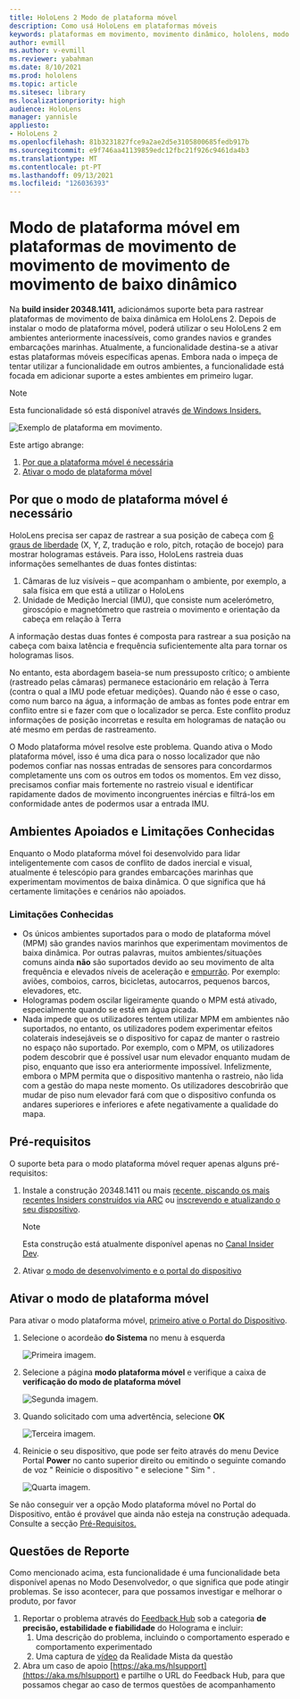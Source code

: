 ```yaml
---
title: HoloLens 2 Modo de plataforma móvel
description: Como usá HoloLens em plataformas móveis
keywords: plataformas em movimento, movimento dinâmico, hololens, modo de plataforma em movimento
author: evmill
ms.author: v-evmill
ms.reviewer: yabahman
ms.date: 8/10/2021
ms.prod: hololens
ms.topic: article
ms.sitesec: library
ms.localizationpriority: high
audience: HoloLens
manager: yannisle
appliesto:
- HoloLens 2
ms.openlocfilehash: 81b3231827fce9a2ae2d5e3105800685fedb917b
ms.sourcegitcommit: e9f746aa41139859edc12fbc21f926c9461da4b3
ms.translationtype: MT
ms.contentlocale: pt-PT
ms.lasthandoff: 09/13/2021
ms.locfileid: "126036393"
---
```

# <a name="moving-platform-mode-on-low-dynamic-motion-moving-platforms"></a>Modo de plataforma móvel em plataformas de movimento de movimento de movimento de movimento de baixo dinâmico

Na **build insider 20348.1411,** adicionámos suporte beta para rastrear plataformas de movimento de baixa dinâmica em HoloLens 2. Depois de instalar o modo de plataforma móvel, poderá utilizar o seu HoloLens 2 em ambientes anteriormente inacessíveis, como grandes navios e grandes embarcações marinhas. Atualmente, a funcionalidade destina-se a ativar estas plataformas móveis específicas apenas. Embora nada o impeça de tentar utilizar a funcionalidade em outros ambientes, a funcionalidade está focada em adicionar suporte a estes ambientes em primeiro lugar.

> [!NOTE]
> Esta funcionalidade só está disponível através [de Windows Insiders.](hololens-insider.md)

![Exemplo de plataforma em movimento.](./images/mpm-compare.gif)

Este artigo abrange:

1. [Por que a plataforma móvel é necessária](#why-moving-platform-mode-is-necessary)
1. [Ativar o modo de plataforma móvel](#enabling-moving-platform-mode)

## <a name="why-moving-platform-mode-is-necessary"></a>Por que o modo de plataforma móvel é necessário

HoloLens precisa ser capaz de rastrear a sua posição de cabeça com [6 graus de liberdade](https://en.wikipedia.org/wiki/Six_degrees_of_freedom) (X, Y, Z, tradução e rolo, pitch, rotação de bocejo) para mostrar hologramas estáveis. Para isso, HoloLens rastreia duas informações semelhantes de duas fontes distintas:

1. Câmaras de luz visíveis – que acompanham o ambiente, por exemplo, a sala física em que está a utilizar o HoloLens
1. Unidade de Medição Inercial (IMU), que consiste num acelerómetro, giroscópio e magnetómetro que rastreia o movimento e orientação da cabeça em relação à Terra

A informação destas duas fontes é composta para rastrear a sua posição na cabeça com baixa latência e frequência suficientemente alta para tornar os hologramas lisos.

No entanto, esta abordagem baseia-se num pressuposto crítico; o ambiente (rastreado pelas câmaras) permanece estacionário em relação à Terra (contra o qual a IMU pode efetuar medições). Quando não é esse o caso, como num barco na água, a informação de ambas as fontes pode entrar em conflito entre si e fazer com que o localizador se perca. Este conflito produz informações de posição incorretas e resulta em hologramas de natação ou até mesmo em perdas de rastreamento.

O Modo plataforma móvel resolve este problema. Quando ativa o Modo plataforma móvel, isso é uma dica para o nosso localizador que não podemos confiar nas nossas entradas de sensores para concordarmos completamente uns com os outros em todos os momentos. Em vez disso, precisamos confiar mais fortemente no rastreio visual e identificar rapidamente dados de movimento incongruentes inércias e filtrá-los em conformidade antes de podermos usar a entrada IMU.

## <a name="supported-environments-and-known-limitations"></a>Ambientes Apoiados e Limitações Conhecidas

Enquanto o Modo plataforma móvel foi desenvolvido para lidar inteligentemente com casos de conflito de dados inercial e visual, atualmente é telescópio para grandes embarcações marinhas que experimentam movimentos de baixa dinâmica. O que significa que há certamente limitações e cenários não apoiados.

### <a name="known-limitations"></a>Limitações Conhecidas

- Os únicos ambientes suportados para o modo de plataforma móvel (MPM) são grandes navios marinhos que experimentam movimentos de baixa dinâmica. Por outras palavras, muitos ambientes/situações comuns ainda **não** são suportados devido ao seu movimento de alta frequência e elevados níveis de aceleração e [empurrão](https://en.wikipedia.org/wiki/Jerk_(physics)). Por exemplo: aviões, comboios, carros, bicicletas, autocarros, pequenos barcos, elevadores, etc.
- Hologramas podem oscilar ligeiramente quando o MPM está ativado, especialmente quando se está em água picada.
- Nada impede que os utilizadores tentem utilizar MPM em ambientes não suportados, no entanto, os utilizadores podem experimentar efeitos colaterais indesejáveis se o dispositivo for capaz de manter o rastreio no espaço não suportado. Por exemplo, com o MPM, os utilizadores podem descobrir que é possível usar num elevador enquanto mudam de piso, enquanto que isso era anteriormente impossível. Infelizmente, embora o MPM permita que o dispositivo mantenha o rastreio, não lida com a gestão do mapa neste momento. Os utilizadores descobrirão que mudar de piso num elevador fará com que o dispositivo confunda os andares superiores e inferiores e afete negativamente a qualidade do mapa.

## <a name="prerequisites"></a>Pré-requisitos

O suporte beta para o modo plataforma móvel requer apenas alguns pré-requisitos:

1. Instale a construção 20348.1411 ou mais [recente, piscando os mais recentes Insiders construídos via ARC](hololens-insider.md#ffu-download-and-flash-directions) ou [inscrevendo e atualizando o seu dispositivo](hololens-insider.md#start-receiving-insider-builds).

   > [!NOTE]
   > Esta construção está atualmente disponível apenas no [Canal Insider Dev](hololens-insider.md#start-receiving-insider-builds).

2. Ativar [o modo de desenvolvimento e o portal do dispositivo](/mixed-reality/develop/platform-capabilities-and-apis/using-the-windows-device-portal)

## <a name="enabling-moving-platform-mode"></a>Ativar o modo de plataforma móvel

Para ativar o modo plataforma móvel, [primeiro ative o Portal do Dispositivo](/windows/mixed-reality/develop/platform-capabilities-and-apis/using-the-windows-device-portal).

1. Selecione o acordeão **do Sistema** no menu à esquerda

   ![Primeira imagem.](.\images\mpm-01.png)

2. Selecione a página **modo plataforma móvel** e verifique a caixa de **verificação do modo de plataforma móvel**

    ![Segunda imagem.](.\images\mpm-02.png)

3. Quando solicitado com uma advertência, selecione **OK**

   ![Terceira imagem.](.\images\mpm-03.png)

4. Reinicie o seu dispositivo, que pode ser feito através do menu Device Portal **Power** no canto superior direito ou emitindo o seguinte comando de voz &quot; Reinicie o dispositivo &quot; e selecione &quot; Sim &quot; .

   ![Quarta imagem.](.\images\mpm-04.png)

Se não conseguir ver a opção Modo plataforma móvel no Portal do Dispositivo, então é provável que ainda não esteja na construção adequada. Consulte a secção [Pré-Requisitos.](#prerequisites)

## <a name="reporting-issues"></a>Questões de Reporte

Como mencionado acima, esta funcionalidade é uma funcionalidade beta disponível apenas no Modo Desenvolvedor, o que significa que pode atingir problemas. Se isso acontecer, para que possamos investigar e melhorar o produto, por favor

1. Reportar o problema através do [Feedback Hub](hololens-feedback.md) sob a categoria **de precisão, estabilidade e fiabilidade** do Holograma e incluir:
    1. Uma descrição do problema, incluindo o comportamento esperado e comportamento experimentado
    1. Uma captura de [vídeo](holographic-photos-and-videos.md#capture-a-mixed-reality-video) da Realidade Mista da questão
2.  Abra um caso de apoio [https://aka.ms/hlsupport](https://aka.ms/hlsupport) e partilhe o URL do Feedback Hub, para que possamos chegar ao caso de termos questões de acompanhamento
